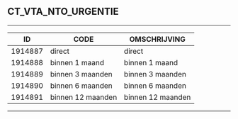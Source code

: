 ## CT_VTA_NTO_URGENTIE

***

|ID                              	|CODE          	|OMSCHRIJVING|
|------                          	|----          	|-----    |
|1914887|direct|direct|
|1914888|binnen 1 maand|binnen 1 maand|
|1914889|binnen 3 maanden|binnen 3 maanden|
|1914890|binnen 6 maanden|binnen 6 maanden|
|1914891|binnen 12 maanden|binnen 12 maanden|


***
